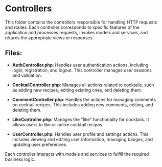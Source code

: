 # Controllers

This folder contains the controllers responsible for handling HTTP requests and routes. Each controller corresponds to specific features of the application and processes requests, invokes models and services, and returns the appropriate views or responses.

## Files:

- **AuthController.php**: Handles user authentication actions, including login, registration, and logout. This controller manages user sessions and validation.
  
- **CocktailController.php**: Manages all actions related to cocktails, such as adding new recipes, editing existing ones, and deleting them.

- **CommentController.php**: Handles the actions for managing comments on cocktail recipes. This includes adding new comments, editing, and deleting them.

- **LikeController.php**: Manages the "like" functionality for cocktails. It allows users to like or unlike cocktail recipes.

- **UserController.php**: Handles user profile and settings actions. This includes viewing and editing user information, managing badges, and updating user preferences.

Each controller interacts with models and services to fulfill the required business logic.